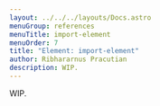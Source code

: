 ```yaml
---
layout: ../../../layouts/Docs.astro
menuGroup: references
menuTitle: import-element
menuOrder: 7
title: "Element: import-element"
author: Ribhararnus Pracutian
description: WIP.
---
```


WIP.
